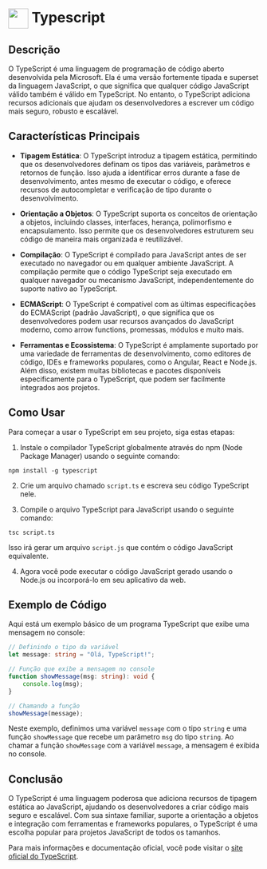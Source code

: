 # <img src="https://miro.medium.com/max/816/1*mn6bOs7s6Qbao15PMNRyOA.png" height="40px" align="center" /> Typescript

## Descrição

O TypeScript é uma linguagem de programação de código aberto desenvolvida pela Microsoft. Ela é uma versão fortemente tipada e superset da linguagem JavaScript, o que significa que qualquer código JavaScript válido também é válido em TypeScript. No entanto, o TypeScript adiciona recursos adicionais que ajudam os desenvolvedores a escrever um código mais seguro, robusto e escalável.

## Características Principais

- **Tipagem Estática**: O TypeScript introduz a tipagem estática, permitindo que os desenvolvedores definam os tipos das variáveis, parâmetros e retornos de função. Isso ajuda a identificar erros durante a fase de desenvolvimento, antes mesmo de executar o código, e oferece recursos de autocompletar e verificação de tipo durante o desenvolvimento.

- **Orientação a Objetos**: O TypeScript suporta os conceitos de orientação a objetos, incluindo classes, interfaces, herança, polimorfismo e encapsulamento. Isso permite que os desenvolvedores estruturem seu código de maneira mais organizada e reutilizável.

- **Compilação**: O TypeScript é compilado para JavaScript antes de ser executado no navegador ou em qualquer ambiente JavaScript. A compilação permite que o código TypeScript seja executado em qualquer navegador ou mecanismo JavaScript, independentemente do suporte nativo ao TypeScript.

- **ECMAScript**: O TypeScript é compatível com as últimas especificações do ECMAScript (padrão JavaScript), o que significa que os desenvolvedores podem usar recursos avançados do JavaScript moderno, como arrow functions, promessas, módulos e muito mais.

- **Ferramentas e Ecossistema**: O TypeScript é amplamente suportado por uma variedade de ferramentas de desenvolvimento, como editores de código, IDEs e frameworks populares, como o Angular, React e Node.js. Além disso, existem muitas bibliotecas e pacotes disponíveis especificamente para o TypeScript, que podem ser facilmente integrados aos projetos.

## Como Usar

Para começar a usar o TypeScript em seu projeto, siga estas etapas:

1. Instale o compilador TypeScript globalmente através do npm (Node Package Manager) usando o seguinte comando:

```node
npm install -g typescript
```

2. Crie um arquivo chamado `script.ts` e escreva seu código TypeScript nele.

3. Compile o arquivo TypeScript para JavaScript usando o seguinte comando:

```node
tsc script.ts
```

Isso irá gerar um arquivo `script.js` que contém o código JavaScript equivalente.

4. Agora você pode executar o código JavaScript gerado usando o Node.js ou incorporá-lo em seu aplicativo da web.

## Exemplo de Código

Aqui está um exemplo básico de um programa TypeScript que exibe uma mensagem no console:

```typescript
// Definindo o tipo da variável
let message: string = "Olá, TypeScript!";

// Função que exibe a mensagem no console
function showMessage(msg: string): void {
    console.log(msg);
}

// Chamando a função
showMessage(message);
```

Neste exemplo, definimos uma variável `message` com o tipo `string` e uma função `showMessage` que recebe um parâmetro `msg` do tipo `string`. Ao chamar a função `showMessage` com a variável `message`, a mensagem é exibida no console.

## Conclusão

O TypeScript é uma linguagem poderosa que adiciona recursos de tipagem estática ao JavaScript, ajudando os desenvolvedores a criar código mais seguro e escalável. Com sua sintaxe familiar, suporte a orientação a objetos e integração com ferramentas e frameworks populares, o TypeScript é uma escolha popular para projetos JavaScript de todos os tamanhos.

Para mais informações e documentação oficial, você pode visitar o [site oficial do TypeScript](https://www.typescriptlang.org/).
